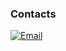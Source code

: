 ### Contacts
[![Email](https://img.shields.io/badge/Email-samovolkinmaxim%40gmail.com-blue)](mailto:samovolkinmaxim@gmail.com)
